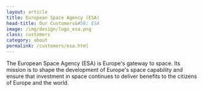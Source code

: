 ```yaml
---
layout: article
title: European Space Agency (ESA)
head-title: Our Customers&#58; ESA
image: /img/design/logo_esa.png
class: customers
category: about
permalink: /customers/esa.html
---
```


The European Space Agency (ESA) is Europe's gateway to space. Its
mission is to shape the development of Europe's space capability and
ensure that investment in space continues to deliver benefits to the
citizens of Europe and the world.

